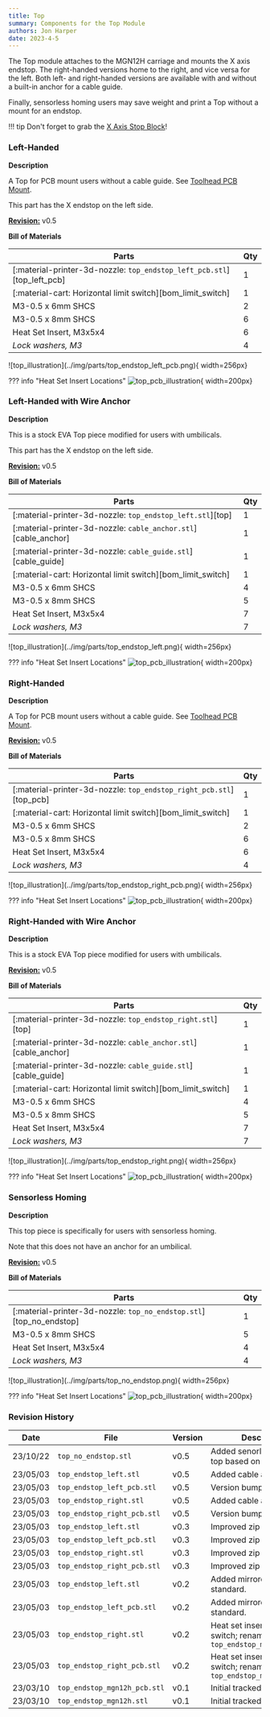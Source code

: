 ```yaml
---
title: Top
summary: Components for the Top Module
authors: Jon Harper
date: 2023-4-5
---
```


The Top module attaches to the MGN12H carriage and mounts the X axis endstop. The right-handed versions home to the right, and vice versa for the left. Both left- and right-handed versions are available with and without a built-in anchor for a cable guide.

Finally, sensorless homing users may save weight and print a Top without a mount for an endstop.

!!! tip
    Don't forget to grab the [X Axis Stop Block](stop_block.md)!

### Left-Handed

<div markdown class="jh-grid-container jh-grid-2">
<div markdown class="jh-grid-para">

**Description**

A Top for PCB mount users without a cable guide. See [Toolhead PCB Mount](#toolhead-pcb-mount).

This part has the X endstop on the left side.

[**Revision:**](#revision-history) v0.5

**Bill of Materials**

| Parts     | Qty |
|-----------|-----|
| [:material-printer-3d-nozzle: `top_endstop_left_pcb.stl`][top_left_pcb] | 1 |
| [:material-cart: Horizontal limit switch][bom_limit_switch]  | 1 |
| M3-0.5 x 6mm SHCS         | 2 |
| M3-0.5 x 8mm SHCS         | 6 |
| Heat Set Insert, M3x5x4   | 6 |
| *Lock washers, M3*        | 4 |

</div>
<div markdown class="jh-grid-img">
![top_illustration](../img/parts/top_endstop_left_pcb.png){ width=256px}

??? info "Heat Set Insert Locations"
    ![top_pcb_illustration](../img/inserts/top_left_pcb.png){ width=200px}
</div>
</div>

### Left-Handed with Wire Anchor

<div markdown class="jh-grid-container jh-grid-2">
<div markdown class="jh-grid-para">

**Description**

This is a stock EVA Top piece modified for users with umbilicals.

This part has the X endstop on the left side.

[**Revision:**](#revision-history) v0.5

**Bill of Materials**

| Parts     | Qty |
|-----------|-----|
| [:material-printer-3d-nozzle: `top_endstop_left.stl`][top] | 1 |
| [:material-printer-3d-nozzle: `cable_anchor.stl`][cable_anchor] | 1 |
| [:material-printer-3d-nozzle: `cable_guide.stl`][cable_guide] | 1 |
| [:material-cart: Horizontal limit switch][bom_limit_switch]  | 1 |
| M3-0.5 x 6mm SHCS | 4 |
| M3-0.5 x 8mm SHCS | 5 |
| Heat Set Insert, M3x5x4  | 7 |
| *Lock washers, M3*       | 7 |

</div>
<div markdown class="jh-grid-img">
![top_illustration](../img/parts/top_endstop_left.png){ width=256px}

??? info "Heat Set Insert Locations"
    ![top_pcb_illustration](../img/inserts/top_left.png){ width=200px}
</div>
</div>

### Right-Handed

<div markdown class="jh-grid-container jh-grid-2">
<div markdown class="jh-grid-para">

**Description**

A Top for PCB mount users without a cable guide. See [Toolhead PCB Mount](#toolhead-pcb-mount).

[**Revision:**](#revision-history) v0.5

**Bill of Materials**

| Parts     | Qty |
|-----------|-----|
| [:material-printer-3d-nozzle: `top_endstop_right_pcb.stl`][top_pcb] | 1 |
| [:material-cart: Horizontal limit switch][bom_limit_switch]  | 1 |
| M3-0.5 x 6mm SHCS         | 2 |
| M3-0.5 x 8mm SHCS         | 6 |
| Heat Set Insert, M3x5x4   | 6 |
| *Lock washers, M3*        | 4 |

</div>
<div markdown class="jh-grid-img">
![top_illustration](../img/parts/top_endstop_right_pcb.png){ width=256px}

??? info "Heat Set Insert Locations"
    ![top_pcb_illustration](../img/inserts/top_right_pcb.png){ width=200px}
</div>
</div>

### Right-Handed with Wire Anchor

<div markdown class="jh-grid-container jh-grid-2">
<div markdown class="jh-grid-para">

**Description**

This is a stock EVA Top piece modified for users with umbilicals.

[**Revision:**](#revision-history) v0.5

**Bill of Materials**

| Parts     | Qty |
|-----------|-----|
| [:material-printer-3d-nozzle: `top_endstop_right.stl`][top] | 1 |
| [:material-printer-3d-nozzle: `cable_anchor.stl`][cable_anchor] | 1 |
| [:material-printer-3d-nozzle: `cable_guide.stl`][cable_guide] | 1 |
| [:material-cart: Horizontal limit switch][bom_limit_switch]  | 1 |
| M3-0.5 x 6mm SHCS | 4 |
| M3-0.5 x 8mm SHCS | 5 |
| Heat Set Insert, M3x5x4  | 7 |
| *Lock washers, M3*       | 7 |

</div>
<div markdown class="jh-grid-img">
![top_illustration](../img/parts/top_endstop_right.png){ width=256px}

??? info "Heat Set Insert Locations"
    ![top_pcb_illustration](../img/inserts/top_right.png){ width=200px}
</div>
</div>

### Sensorless Homing

<div markdown class="jh-grid-container jh-grid-2">
<div markdown class="jh-grid-para">

**Description**

This top piece is specifically for users with sensorless homing.

Note that this does not have an anchor for an umbilical.

[**Revision:**](#revision-history) v0.5

**Bill of Materials**

| Parts     | Qty |
|-----------|-----|
| [:material-printer-3d-nozzle: `top_no_endstop.stl`][top_no_endstop] | 1 |
| M3-0.5 x 8mm SHCS | 5 |
| Heat Set Insert, M3x5x4  | 4 |
| *Lock washers, M3*       | 4 |

</div>
<div markdown class="jh-grid-img">
![top_illustration](../img/parts/top_no_endstop.png){ width=256px}

??? info "Heat Set Insert Locations"
    ![top_pcb_illustration](../img/inserts/top_no_endstop.png){ width=200px}
</div>
</div>

### Revision History

| Date | File | Version | Description |
|------|------|---------|-------------|
| 23/10/22 | `top_no_endstop.stl`           | v0.5 | Added senorless homing top based on v0.5. |
| 23/05/03 | `top_endstop_left.stl`         | v0.5 | Added cable anchor. |
| 23/05/03 | `top_endstop_left_pcb.stl`     | v0.5 | Version bump to match. |
| 23/05/03 | `top_endstop_right.stl`        | v0.5 | Added cable anchor. |
| 23/05/03 | `top_endstop_right_pcb.stl`    | v0.5 | Version bump to match |
| 23/05/03 | `top_endstop_left.stl`         | v0.3 | Improved zip tie anchors. |
| 23/05/03 | `top_endstop_left_pcb.stl`     | v0.3 | Improved zip tie anchors. |
| 23/05/03 | `top_endstop_right.stl`        | v0.3 | Improved zip tie anchors. |
| 23/05/03 | `top_endstop_right_pcb.stl`    | v0.3 | Improved zip tie anchors. |
| 23/05/03 | `top_endstop_left.stl`         | v0.2 | Added mirrored version of standard. |
| 23/05/03 | `top_endstop_left_pcb.stl`     | v0.2 | Added mirrored version of standard. |
| 23/05/03 | `top_endstop_right.stl`        | v0.2 | Heat set inserts for limit switch; renamed from `top_endstop_mgn12h.stl` |
| 23/05/03 | `top_endstop_right_pcb.stl`    | v0.2 | Heat set inserts for limit switch; renamed from `top_endstop_mgn12h_pcb.stl` |
| 23/03/10 | `top_endstop_mgn12h_pcb.stl`   | v0.1 | Initial tracked release. |
| 23/03/10 | `top_endstop_mgn12h.stl`       | v0.1 | Initial tracked release. |
